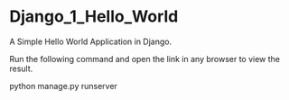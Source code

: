 # Django_1_Hello_World
A Simple Hello World Application in Django.

Run the following command and open the link in any browser to view the result.

python manage.py runserver
